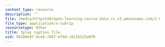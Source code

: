 ```yaml
---
content_type: resource
description: ''
file: /media/https%3A/open-learning-course-data-rc.s3.amazonaws.com/2-003sc-engineering-dynamics-fall-2011/56208e979ce87b87efbdc821b525a0f0_cd8lDtAtJbE.srt
file_type: application/x-subrip
resourcetype: Other
title: 3play caption file
uid: 56208e97-9ce8-7b87-efbd-c821b525a0f0
---
```

